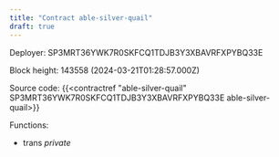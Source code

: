 ```yaml
---
title: "Contract able-silver-quail"
draft: true
---
```

Deployer: SP3MRT36YWK7R0SKFCQ1TDJB3Y3XBAVRFXPYBQ33E


 



Block height: 143558 (2024-03-21T01:28:57.000Z)

Source code: {{<contractref "able-silver-quail" SP3MRT36YWK7R0SKFCQ1TDJB3Y3XBAVRFXPYBQ33E able-silver-quail>}}

Functions:

* trans _private_

